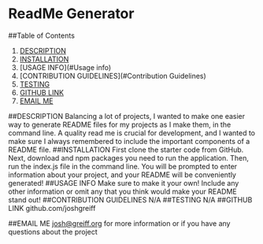 # ReadMe Generator
  
  ##Table of Contents
1. [DESCRIPTION](#Description)
2. [INSTALLATION](#Installation)
3. [USAGE INFO](#Usage info)
4. [CONTRIBUTION GUIDELINES](#Contribution Guidelines)
5. [TESTING](#Testing)
6. [GITHUB LINK](#Github)
7. [EMAIL ME](#Email)



  ##DESCRIPTION
  Balancing a lot of projects, I wanted to make one easier way to generate README files for my projects as I make them, in the command line. A quality read me is crucial for development, and I wanted to make sure I always remembered to include the important components of a README file.
  ##INSTALLATION
  First clone the starter code from GitHub. Next, download and npm packages you need to run the application. Then, run the index.js file in the command line. You will be prompted to enter information about your project, and your README will be conveniently generated!
  ##USAGE INFO
  Make sure to make it your own! Include any other information or omit any that you think would make your README stand out!
  ##CONTRIBUTION GUIDELINES
  N/A
  ##TESTING
  N/A
  ##GITHUB LINK
  github.com/joshgreiff


  ##EMAIL ME 
  josh@greiff.org for more information or if you have any questions about the project
